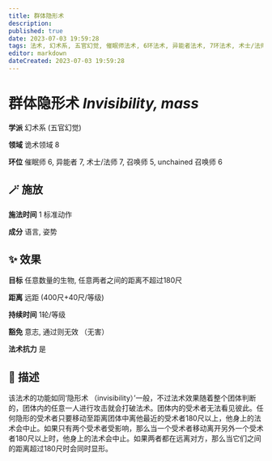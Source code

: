 ```yaml
---
title: 群体隐形术
description: 
published: true
date: 2023-07-03 19:59:28
tags: 法术, 幻术系, 五官幻觉, 催眠师法术, 6环法术, 异能者法术, 7环法术, 术士/法师法术, 召唤师法术, 5环法术, unchained 召唤师法术, 诡术领域
editor: markdown
dateCreated: 2023-07-03 19:59:28
---
```


# **群体隐形术** *Invisibility, mass*

**学派** 幻术系 (五官幻觉) 

**领域** 诡术领域 8

**环位** 催眠师 6, 异能者 7, 术士/法师 7, 召唤师 5, unchained 召唤师 6

## 🪄 施放

**施法时间** 1 标准动作

**成分** 语言, 姿势

## ✨ 效果 

**目标** 任意数量的生物, 任意两者之间的距离不超过180尺 

**距离** 远距 (400尺+40尺/等级)  

**持续时间** 1轮/等级 

**豁免** 意志, 通过则无效 （无害）

**法术抗力** 是

## 📖 描述

该法术的功能如同‘隐形术 （invisibility）’一般，不过法术效果随着整个团体判断的，团体内的任意一人进行攻击就会打破法术。团体内的受术者无法看见彼此。任何隐形的受术者只要移动至距离团体中离他最近的受术者180尺以上，他身上的法术会中止。如果只有两个受术者受影响，那么当一个受术者移动离开另外一个受术者180尺以上时，他身上的法术会中止。如果两者都在远离对方，那么当它们之间的距离超过180尺时会同时显形。
    